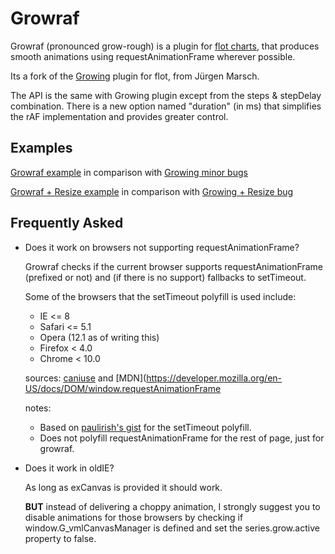 Growraf
=======

Growraf (pronounced grow-rough) is a plugin for [flot charts](http://www.flotcharts.org), that produces smooth animations using requestAnimationFrame wherever possible.

Its a fork of the [Growing](https://github.com/jumjum123/JUMFlot) plugin for flot, from Jürgen Marsch.

The API is the same with Growing plugin except from the steps & stepDelay combination.
There is a new option named "duration" (in ms) that simplifies the rAF implementation and provides greater control.


Examples
--------
[Growraf example](http://htmlpreview.github.io/?https://github.com/thgreasi/growraf/blob/master/examples/growraf.html) in comparison with [Growing minor bugs](http://htmlpreview.github.io/?https://github.com/thgreasi/growraf/blob/master/examples/grownullbug.html)

[Growraf + Resize example](http://htmlpreview.github.io/?https://github.com/thgreasi/growraf/blob/master/examples/growrafresize.html) in comparison with [Growing + Resize bug](http://htmlpreview.github.io/?https://github.com/thgreasi/growraf/blob/master/examples/resizegrowbug.html)


Frequently Asked
----------------
*   Does it work on browsers not supporting requestAnimationFrame?

    Growraf checks if the current browser supports requestAnimationFrame (prefixed or not) and (if there is no support) fallbacks to setTimeout.

    Some of the browsers that the setTimeout polyfill is used include:
    *   IE <= 8
    *   Safari <= 5.1
    *   Opera (12.1 as of writing this)
    *   Firefox < 4.0
    *   Chrome < 10.0

    sources: [caniuse](http://caniuse.com/#search=requestAnimationFrame) and [MDN](https://developer.mozilla.org/en-US/docs/DOM/window.requestAnimationFrame

    notes:
    *   Based on [paulirish's gist](https://gist.github.com/paulirish/1579671) for the setTimeout polyfill.
    *   Does not polyfill requestAnimationFrame for the rest of page, just for growraf.

*   Does it work in oldIE?

    As long as exCanvas is provided it should work.

    **BUT** instead of delivering a choppy animation, I strongly suggest you to disable animations for those browsers by checking if window.G_vmlCanvasManager is defined and set the series.grow.active property to false.
